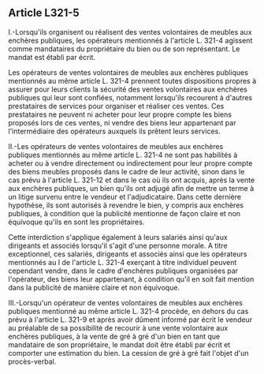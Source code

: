 Article L321-5
----
I.-Lorsqu'ils organisent ou réalisent des ventes volontaires de meubles aux
enchères publiques, les opérateurs mentionnés à l'article L. 321-4 agissent
comme mandataires du propriétaire du bien ou de son représentant. Le mandat est
établi par écrit.

Les opérateurs de ventes volontaires de meubles aux enchères publiques
mentionnés au même article L. 321-4 prennent toutes dispositions propres à
assurer pour leurs clients la sécurité des ventes volontaires aux enchères
publiques qui leur sont confiées, notamment lorsqu'ils recourent à d'autres
prestataires de services pour organiser et réaliser ces ventes. Ces prestataires
ne peuvent ni acheter pour leur propre compte les biens proposés lors de ces
ventes, ni vendre des biens leur appartenant par l'intermédiaire des opérateurs
auxquels ils prêtent leurs services.

II.-Les opérateurs de ventes volontaires de meubles aux enchères publiques
mentionnés au même article L. 321-4 ne sont pas habilités à acheter ou à vendre
directement ou indirectement pour leur propre compte des biens meubles proposés
dans le cadre de leur activité, sinon dans le cas prévu à l'article L. 321-12 et
dans le cas où ils ont acquis, après la vente aux enchères publiques, un bien
qu'ils ont adjugé afin de mettre un terme à un litige survenu entre le vendeur
et l'adjudicataire. Dans cette dernière hypothèse, ils sont autorisés à revendre
le bien, y compris aux enchères publiques, à condition que la publicité
mentionne de façon claire et non équivoque qu'ils en sont les propriétaires.

Cette interdiction s'applique également à leurs salariés ainsi qu'aux dirigeants
et associés lorsqu'il s'agit d'une personne morale. A titre exceptionnel, ces
salariés, dirigeants et associés ainsi que les opérateurs mentionnés au I de
l'article L. 321-4 exerçant à titre individuel peuvent cependant vendre, dans le
cadre d'enchères publiques organisées par l'opérateur, des biens leur
appartenant, à condition qu'il en soit fait mention dans la publicité de manière
claire et non équivoque.

III.-Lorsqu'un opérateur de ventes volontaires de meubles aux enchères publiques
mentionné au même article L. 321-4 procède, en dehors du cas prévu à l'article
L. 321-9 et après avoir dûment informé par écrit le vendeur au préalable de sa
possibilité de recourir à une vente volontaire aux enchères publiques, à la
vente de gré à gré d'un bien en tant que mandataire de son propriétaire, le
mandat doit être établi par écrit et comporter une estimation du bien. La
cession de gré à gré fait l'objet d'un procès-verbal.
